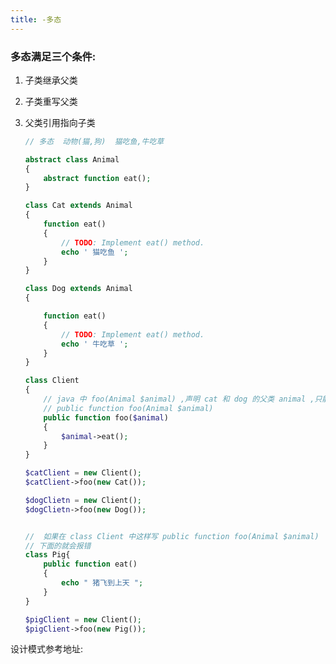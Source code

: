 ```yaml
---
title: -多态
---
```


### 多态满足三个条件:

1. 子类继承父类

2. 子类重写父类

3. 父类引用指向子类

   ```php
   // 多态  动物(猫,狗)  猫吃鱼,牛吃草
   
   abstract class Animal
   {
       abstract function eat();
   }
   
   class Cat extends Animal
   {
       function eat()
       {
           // TODO: Implement eat() method.
           echo ' 猫吃鱼 ';
       }
   }
   
   class Dog extends Animal
   {
   
       function eat()
       {
           // TODO: Implement eat() method.
           echo ' 牛吃草 ';
       }
   }
   
   class Client
   {
       // java 中 foo(Animal $animal) ,声明 cat 和 dog 的父类 animal ,只能传递 animal 的子类
       // public function foo(Animal $animal)
       public function foo($animal)
       {
           $animal->eat();
       }
   }
   
   $catClient = new Client();
   $catClient->foo(new Cat());
   
   $dogClietn = new Client();
   $dogClietn->foo(new Dog());
   
   
   //  如果在 class Client 中这样写 public function foo(Animal $animal)
   // 下面的就会报错
   class Pig{
       public function eat()
       {
           echo " 猪飞到上天 ";
       }
   }
   
   $pigClient = new Client();
   $pigClient->foo(new Pig());
   ```

设计模式参考地址: 

[设计模式]: http://www.runoob.com/design-pattern/design-pattern-tutorial.html	"设计模式"

[设计模式]: https://www.w3cschool.cn/shejimoshi/design-pattern-tutorial.html	"设计模式"

